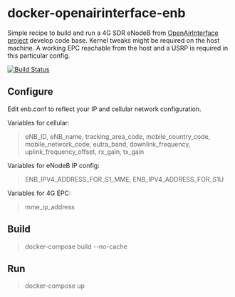 # docker-openairinterface-enb
Simple recipe to build and run a 4G SDR eNodeB from [OpenAirInterface project](https://gitlab.eurecom.fr/oai/openairinterface5g/wikis/home) develop code base. Kernel tweaks might be required on the host machine. A working EPC reachable from the host and a USRP is required in this particular config.

[![Build Status](https://travis-ci.org/ravens/docker-openairinterface-enb.svg?branch=master)](https://travis-ci.org/ravens/docker-openairinterface-enb)

## Configure 

Edit enb.conf to reflect your IP and cellular network configuration.

Variables for cellular: 
>eNB_ID, eNB_name, tracking_area_code, mobile_country_code, mobile_network_code, eutra_band, downlink_frequency, uplink_frequency_offset, rx_gain, tx_gain

Variables for eNodeB IP config:
> ENB_IPV4_ADDRESS_FOR_S1_MME, ENB_IPV4_ADDRESS_FOR_S1U

Variables for 4G EPC:
> mme_ip_address

## Build

> docker-compose build --no-cache

## Run 

> docker-compose up 
